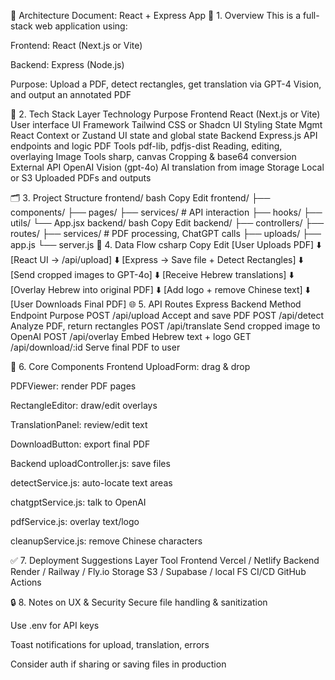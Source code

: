 📐 Architecture Document: React + Express App
🔧 1. Overview
This is a full-stack web application using:

Frontend: React (Next.js or Vite)

Backend: Express (Node.js)

Purpose: Upload a PDF, detect rectangles, get translation via GPT-4 Vision, and output an annotated PDF

🧩 2. Tech Stack
Layer	Technology	Purpose
Frontend	React (Next.js or Vite)	User interface
UI Framework	Tailwind CSS or Shadcn UI	Styling
State Mgmt	React Context or Zustand	UI state and global state
Backend	Express.js	API endpoints and logic
PDF Tools	pdf-lib, pdfjs-dist	Reading, editing, overlaying
Image Tools	sharp, canvas	Cropping & base64 conversion
External API	OpenAI Vision (gpt-4o)	AI translation from image
Storage	Local or S3	Uploaded PDFs and outputs

🗂️ 3. Project Structure
frontend/
bash
Copy
Edit
frontend/
├── components/
├── pages/
├── services/         # API interaction
├── hooks/
├── utils/
└── App.jsx
backend/
bash
Copy
Edit
backend/
├── controllers/
├── routes/
├── services/         # PDF processing, ChatGPT calls
├── uploads/
├── app.js
└── server.js
🔁 4. Data Flow
csharp
Copy
Edit
[User Uploads PDF]
     ⬇️
[React UI → /api/upload]
     ⬇️
[Express → Save file + Detect Rectangles]
     ⬇️
[Send cropped images to GPT-4o]
     ⬇️
[Receive Hebrew translations]
     ⬇️
[Overlay Hebrew into original PDF]
     ⬇️
[Add logo + remove Chinese text]
     ⬇️
[User Downloads Final PDF]
🌐 5. API Routes
Express Backend
Method	Endpoint	Purpose
POST	/api/upload	Accept and save PDF
POST	/api/detect	Analyze PDF, return rectangles
POST	/api/translate	Send cropped image to OpenAI
POST	/api/overlay	Embed Hebrew text + logo
GET	/api/download/:id	Serve final PDF to user

🧱 6. Core Components
Frontend
UploadForm: drag & drop

PDFViewer: render PDF pages

RectangleEditor: draw/edit overlays

TranslationPanel: review/edit text

DownloadButton: export final PDF

Backend
uploadController.js: save files

detectService.js: auto-locate text areas

chatgptService.js: talk to OpenAI

pdfService.js: overlay text/logo

cleanupService.js: remove Chinese characters

✅ 7. Deployment Suggestions
Layer	Tool
Frontend	Vercel / Netlify
Backend	Render / Railway / Fly.io
Storage	S3 / Supabase / local FS
CI/CD	GitHub Actions

🔒 8. Notes on UX & Security
Secure file handling & sanitization

Use .env for API keys

Toast notifications for upload, translation, errors

Consider auth if sharing or saving files in production
